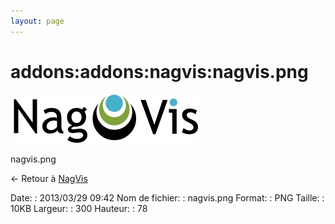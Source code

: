 ```yaml
---
layout: page
---
```


addons:addons:nagvis:nagvis.png
===============================

[![nagvis.png](../../../../assets/media/addons/addons/nagvis/nagvis.png@cache=&w=300&h=78 "nagvis.png")](../../../../assets/media/addons/addons/nagvis/nagvis.png@cache= "Afficher le fichier original")

nagvis.png

← Retour à
[NagVis](../../../../nagios/addons/nagvis/start.html "nagios:addons:nagvis:start")

Date:
:   2013/03/29 09:42
Nom de fichier:
:   nagvis.png
Format:
:   PNG
Taille:
:   10KB
Largeur:
:   300
Hauteur:
:   78

